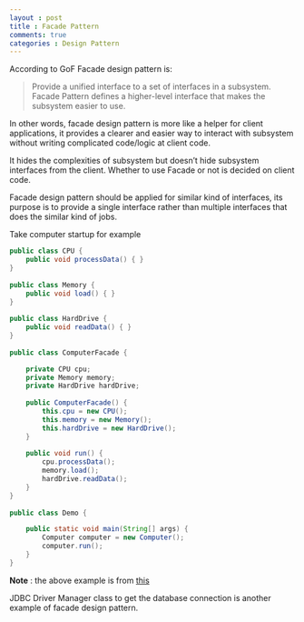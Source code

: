 ```yaml
---
layout : post
title : Facade Pattern
comments: true
categories : Design Pattern
---
```


According to GoF Facade design pattern is:

> Provide a unified interface to a set of interfaces in a subsystem. 
> Facade Pattern defines a higher-level interface that makes the subsystem easier to use.

In other words, facade design pattern is more like a helper for client applications, it provides a clearer and easier way
to interact with subsystem without writing complicated code/logic at client code. 

It hides the complexities of subsystem but doesn’t hide subsystem interfaces from the client. 
Whether to use Facade or not is decided on client code.

Facade design pattern should be applied for similar kind of interfaces, 
its purpose is to provide a single interface rather than multiple interfaces that does the similar kind of jobs.

Take computer startup for example

```java
public class CPU {
    public void processData() { }
}
 
public class Memory {
    public void load() { }
}
 
public class HardDrive {
    public void readData() { }
}
 
public class ComputerFacade {

    private CPU cpu;
    private Memory memory;
    private HardDrive hardDrive;
 
    public ComputerFacade() {
        this.cpu = new CPU();
        this.memory = new Memory();
        this.hardDrive = new HardDrive();
    }
 
    public void run() {
        cpu.processData();
        memory.load();
        hardDrive.readData();
    }
}
 
public class Demo {

    public static void main(String[] args) {
        Computer computer = new Computer();
        computer.run();
    }
}
```

**Note** : the above example is from [this](https://www.programcreek.com/2013/02/java-design-pattern-facade/) 

JDBC Driver Manager class to get the database connection is another example of facade design pattern.

